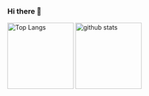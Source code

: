 ### Hi there 👋
<p align="left"> 
  <img alt="Top Langs" height="150px" src="https://github-readme-stats.vercel.app/api/top-langs/?username=Takkar-915&layout=compact&show_icons=true&theme=onedark" />

  <img alt="github stats" height="150px" src="https://github-readme-stats.vercel.app/api?username=Takkar-915&theme=onedark&show_icons=ture" />
</p>

<!-- [![trophy](https://github-profile-trophy.vercel.app/?username=Takkar-915&theme=onedark&column=7
)](https://github.com/ryo-ma/github-profile-trophy) -->
<!--
**Takkar-915/Takkar-915** is a ✨ _special_ ✨ repository because its `README.md` (this file) appears on your GitHub profile.

Here are someTakkar-915as to get you started:

- 🔭 I’m currently working on ...
- 🌱 I’m currently learning ...
- 👯 I’m looking to collaborate on ...
- 🤔 I’m looking for help with ...
- 💬 Ask me about ...
- 📫 How to reach me: ...
- 😄 Pronouns: ...
- ⚡ Fun fact: ...
-->
